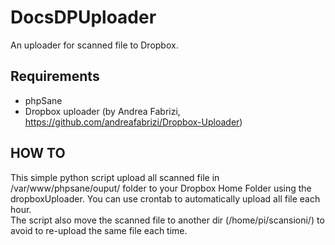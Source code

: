 DocsDPUploader
==============

An uploader for scanned file to Dropbox.

Requirements
------------
* phpSane
* Dropbox uploader (by Andrea Fabrizi, https://github.com/andreafabrizi/Dropbox-Uploader)

HOW TO
------

This simple python script upload all scanned file in /var/www/phpsane/ouput/ folder to your Dropbox Home Folder using the dropboxUploader.
You can use crontab to automatically upload all file each hour. <br />
The script also move the scanned file to another dir (/home/pi/scansioni/) to avoid to re-upload the same file each time.
